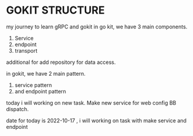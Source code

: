 # GOKIT STRUCTURE 

my journey to learn gRPC and gokit
in go kit, we have 3 main components. 
1. Service
2. endpoint 
3. transport

additional for add repository for data access.

in gokit, we have 2 main pattern.
1. service pattern
2. and endpoint pattern

today i will working on new task. Make new service for web config BB dispatch.

date for today is 2022-10-17 , i will working on task with make service and endpoint
